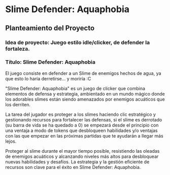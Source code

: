 # Slime Defender: Aquaphobia

## Planteamiento del Proyecto

### Idea de proyecto: Juego estilo idle/clicker, de defender la fortaleza.

### Título: Slime Defender: Aquaphobia

El juego consiste en defender a un Slime de enemigos hechos de agua, ya que esto lo haría derretirse… y moriría :C

"Slime Defender: Aquaphobia" es un juego de clicker que combina elementos de defensa y estrategia, ambientado en un mundo mágico donde los adorables slimes están siendo amenazados por enemigos acuáticos que los derriten.

 La tarea del jugador es proteger a los slimes haciendo clic estratégico y gestionando recursos para fortalecer las defensas, si el slime es derrotado (su barra de vida se ha quedado a 0) se empezará desde el principio con una ventaja a modo de tokens que desbloqueen habilidades y/o ventajas con las que empezar en las próximas partidas que te ayudarán a llegar más lejos.

Proteger al slime durante el mayor tiempo posible, resistiendo las oleadas de enemigos acuáticos y alcanzando niveles más altos para desbloquear nuevas habilidades y desafíos. La estrategia y la gestión eficiente de recursos son clave para el éxito en Slime Defender: Aquaphobia.
